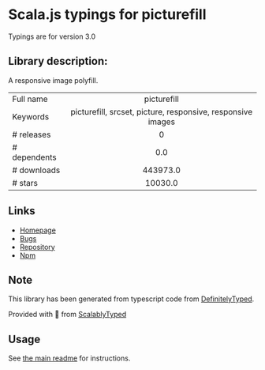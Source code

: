 
# Scala.js typings for picturefill

Typings are for version 3.0

## Library description:
A responsive image polyfill.

|                    |                 |
| ------------------ | :-------------: |
| Full name          | picturefill |
| Keywords           | picturefill, srcset, picture, responsive, responsive images |
| # releases         | 0 |
| # dependents       | 0.0 |
| # downloads        | 443973.0 |
| # stars            | 10030.0 |

## Links
- [Homepage](https://scottjehl.github.io/picturefill/)
- [Bugs](https://github.com/scottjehl/picturefill/issues)
- [Repository](https://github.com/scottjehl/picturefill)
- [Npm](https://www.npmjs.com/package/picturefill)
    


## Note
This library has been generated from typescript code from [DefinitelyTyped](https://definitelytyped.org).

Provided with :purple_heart: from [ScalablyTyped](https://github.com/oyvindberg/ScalablyTyped)

## Usage
See [the main readme](../../readme.md) for instructions.


